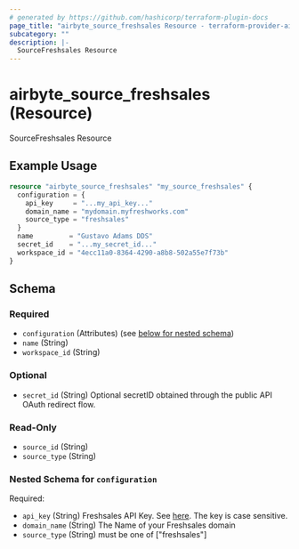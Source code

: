```yaml
---
# generated by https://github.com/hashicorp/terraform-plugin-docs
page_title: "airbyte_source_freshsales Resource - terraform-provider-airbyte"
subcategory: ""
description: |-
  SourceFreshsales Resource
---
```


# airbyte_source_freshsales (Resource)

SourceFreshsales Resource

## Example Usage

```terraform
resource "airbyte_source_freshsales" "my_source_freshsales" {
  configuration = {
    api_key     = "...my_api_key..."
    domain_name = "mydomain.myfreshworks.com"
    source_type = "freshsales"
  }
  name         = "Gustavo Adams DDS"
  secret_id    = "...my_secret_id..."
  workspace_id = "4ecc11a0-8364-4290-a8b8-502a55e7f73b"
}
```

<!-- schema generated by tfplugindocs -->
## Schema

### Required

- `configuration` (Attributes) (see [below for nested schema](#nestedatt--configuration))
- `name` (String)
- `workspace_id` (String)

### Optional

- `secret_id` (String) Optional secretID obtained through the public API OAuth redirect flow.

### Read-Only

- `source_id` (String)
- `source_type` (String)

<a id="nestedatt--configuration"></a>
### Nested Schema for `configuration`

Required:

- `api_key` (String) Freshsales API Key. See <a href="https://crmsupport.freshworks.com/support/solutions/articles/50000002503-how-to-find-my-api-key-">here</a>. The key is case sensitive.
- `domain_name` (String) The Name of your Freshsales domain
- `source_type` (String) must be one of ["freshsales"]


